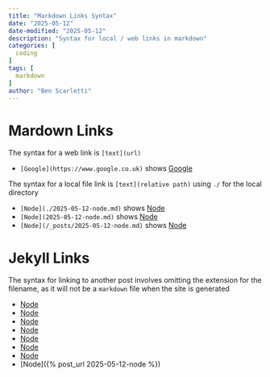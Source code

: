 ```yaml
---
title: "Markdown Links Syntax"
date: "2025-05-12"
date-modified: "2025-05-12"
description: "Syntax for local / web links in markdown"
categories: [
  coding
]
tags: [
  markdown
]
author: "Ben Scarletti"
---
```


# Mardown Links
The syntax for a web link is `[text](url)`
- `[Google](https://www.google.co.uk)` shows [Google](https://www.google.co.uk)

The syntax for a local file link is `[text](relative path)` using `./` for the local directory
- `[Node](./2025-05-12-node.md)` shows [Node](./2025-05-12-node.md)
- `[Node](2025-05-12-node.md)` shows [Node](2025-05-12-node.md)
- `[Node](/_posts/2025-05-12-node.md)` shows [Node](/_posts/2025-05-12-node.md)

# Jekyll Links
The syntax for linking to another post involves omitting the extension for the filename, as it will not be a `markdown` file when the site is generated

- [Node](/2025-05-12-node)
- [Node](../2025-05-12-node)
- [Node](./2025-05-12-node)
- [Node](2025-05-12-node)
- [Node](./posts/2025-05-12-node)
- [Node](/posts/2025-05-12-node)
- [Node](posts/2025-05-12-node)
- [Node]({% post_url 2025-05-12-node %})